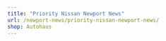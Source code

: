 ```yaml
---
title: "Priority Nissan Newport News"
url: /newport-news/priority-nissan-newport-news/
shop: Autohaus
---
```

